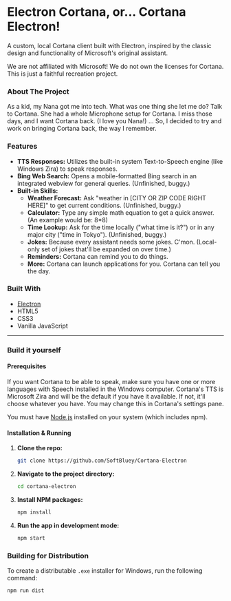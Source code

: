 # Electron Cortana, or... Cortana Electron!
A custom, local Cortana client built with Electron, inspired by the classic design and functionality of Microsoft's original assistant.

We are not affiliated with Microsoft! We do not own the licenses for Cortana. This is just a faithful recreation project.

### About The Project

As a kid, my Nana got me into tech. What was one thing she let me do? Talk to Cortana. She had a whole Microphone setup for Cortana. I miss those days, and I want Cortana back. (I love you Nana!)
...
So, I decided to try and work on bringing Cortana back, the way I remember.

### Features

*   **TTS Responses:** Utilizes the built-in system Text-to-Speech engine (like Windows Zira) to speak responses.
*   **Bing Web Search:** Opens a mobile-formatted Bing search in an integrated webview for general queries. (Unfinished, buggy.)
*   **Built-in Skills:**
    *   **Weather Forecast:** Ask "weather in [CITY OR ZIP CODE RIGHT HERE]" to get current conditions. (Unfinished, buggy.)
    *   **Calculator:** Type any simple math equation to get a quick answer. (An example would be: 8*8)
    *   **Time Lookup:** Ask for the time locally ("what time is it?") or in any major city ("time in Tokyo"). (Unfinished, buggy.)
    *   **Jokes:** Because every assistant needs some jokes. C'mon. (Local-only set of jokes that'll be expanded on over time.)
    *   **Reminders:** Cortana can remind you to do things.
    *   **More:** Cortana can launch applications for you. Cortana can tell you the day.

### Built With

*   [Electron](https://www.electronjs.org/)
*   HTML5
*   CSS3
*   Vanilla JavaScript

---

### Build it yourself

#### Prerequisites

If you want Cortana to be able to speak, make sure you have one or more languages with Speech installed in the Windows computer. Cortana's TTS is Microsoft Zira and will be the default if you have it available. If not, it'll choose whatever you have. You may change this in Cortana's settings pane.

You must have [Node.js](https://nodejs.org/) installed on your system (which includes npm).

#### Installation & Running

1.  **Clone the repo:**
    ```sh
    git clone https://github.com/SoftBluey/Cortana-Electron
    ```
2.  **Navigate to the project directory:**
    ```sh
    cd cortana-electron
    ```
3.  **Install NPM packages:**
    ```sh
    npm install
    ```
4.  **Run the app in development mode:**
    ```sh
    npm start
    ```

### Building for Distribution

To create a distributable `.exe` installer for Windows, run the following command:

``` sh
npm run dist
